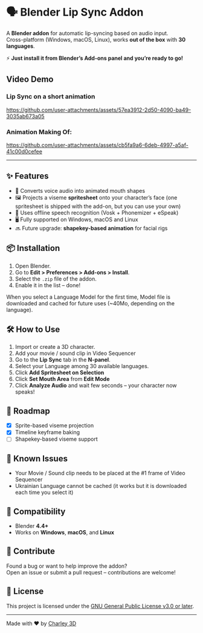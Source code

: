 # 🗣️ Blender Lip Sync Addon

A **Blender addon** for automatic lip-syncing based on audio input.  
Cross-platform (Windows, macOS, Linux), works **out of the box** with **30 languages**.

⚡ **Just install it from Blender’s Add-ons panel and you’re ready to go!**
## Video Demo
### Lip Sync on a short animation
https://github.com/user-attachments/assets/57ea3912-2d50-4090-ba49-3035ab673a05
### Animation Making Of:
https://github.com/user-attachments/assets/cb5fa9a6-6deb-4997-a5af-41c00d0cefee

---

## ✨ Features

- 🎤 Converts voice audio into animated mouth shapes
- 🖼️ Projects a viseme **spritesheet** onto your character’s face (one spritesheet is shipped with the add-on, but you can use your own)
- 🧠 Uses offline speech recognition (Vosk + Phonemizer + eSpeak)
- 🖥️ Fully supported on Windows, macOS and Linux
- 🔜 Future upgrade: **shapekey-based animation** for facial rigs

## 📦 Installation

1. Open Blender.
2. Go to **Edit > Preferences > Add-ons > Install**.
3. Select the `.zip` file of the addon.
4. Enable it in the list – done!

When you select a Language Model for the first time, Model file is downloaded and cached for future uses  (~40Mo, depending on the language).

## 🛠️ How to Use

1. Import or create a 3D character.
2. Add your movie / sound clip in Video Sequencer
3. Go to the **Lip Sync** tab in the **N-panel**.
4. Select your Language among 30 available languages.
5. Click **Add Spritesheet on Selection** 
6. Click **Set Mouth Area** from **Edit Mode**
7. Click **Analyze Audio** and wait few seconds – your character now speaks!

## 🚧 Roadmap

- [x] Sprite-based viseme projection
- [x] Timeline keyframe baking
- [ ] Shapekey-based viseme support

## 🐞 Known Issues

- Your Movie / Sound clip needs to be placed at the \#1 frame of Video Sequencer
- Ukrainian Language cannot be cached (it works but it is downloaded each time you select it)

## 🧩 Compatibility

- Blender **4.4+**
- Works on **Windows**, **macOS**, and **Linux**

## 🤝 Contribute

Found a bug or want to help improve the addon?  
Open an issue or submit a pull request – contributions are welcome!

## 📜 License

This project is licensed under the [GNU General Public License v3.0 or later](https://spdx.org/licenses/GPL-3.0-or-later.html).

---

Made with ❤️ by [Charley 3D](https://github.com/charley3d)
